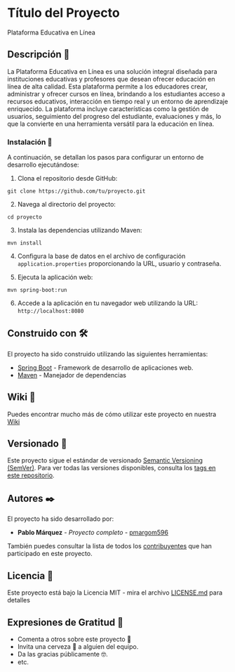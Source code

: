 # Título del Proyecto

Plataforma Educativa en Línea

## Descripción 🚀

La Plataforma Educativa en Línea es una solución integral diseñada para instituciones educativas y profesores que desean ofrecer educación en línea de alta calidad. Esta plataforma permite a los educadores crear, administrar y ofrecer cursos en línea, brindando a los estudiantes acceso a recursos educativos, interacción en tiempo real y un entorno de aprendizaje enriquecido. La plataforma incluye características como la gestión de usuarios, seguimiento del progreso del estudiante, evaluaciones y más, lo que la convierte en una herramienta versátil para la educación en línea.


### Instalación 🔧

A continuación, se detallan los pasos para configurar un entorno de desarrollo ejecutándose:

1. Clona el repositorio desde GitHub:

~~~
git clone https://github.com/tu/proyecto.git
~~~

2. Navega al directorio del proyecto:

~~~
cd proyecto
~~~

3. Instala las dependencias utilizando Maven:

~~~
mvn install
~~~

4. Configura la base de datos en el archivo de configuración `application.properties` proporcionando la URL, usuario y contraseña.

5. Ejecuta la aplicación web:

~~~
mvn spring-boot:run
~~~

6. Accede a la aplicación en tu navegador web utilizando la URL: `http://localhost:8080`

## Construido con 🛠️

El proyecto ha sido construido utilizando las siguientes herramientas:

* [Spring Boot](http://www.dropwizard.io/1.0.2/docs/) - Framework de desarrollo de aplicaciones web.
* [Maven](https://maven.apache.org/) - Manejador de dependencias

## Wiki 📖

Puedes encontrar mucho más de cómo utilizar este proyecto en nuestra [Wiki](https://github.com/tu/proyecto/wiki)

## Versionado 📌

Este proyecto sigue el estándar de versionado [Semantic Versioning (SemVer)](http://semver.org/). Para ver todas las versiones disponibles, consulta los [tags en este repositorio](https://github.com/tu/proyecto/tags).

## Autores ✒️

El proyecto ha sido desarrollado por:

* **Pablo Márquez** - *Proyecto completo* - [pmargom596](https://github.com/pmargom596)

También puedes consultar la lista de todos los [contribuyentes](https://github.com/your/project/contributors) que han participado en este proyecto. 

## Licencia 📄

Este proyecto está bajo la Licencia MIT - mira el archivo [LICENSE.md](LICENSE.md) para detalles

## Expresiones de Gratitud 🎁

* Comenta a otros sobre este proyecto 📢
* Invita una cerveza 🍺 a alguien del equipo. 
* Da las gracias públicamente 🤓.
* etc.